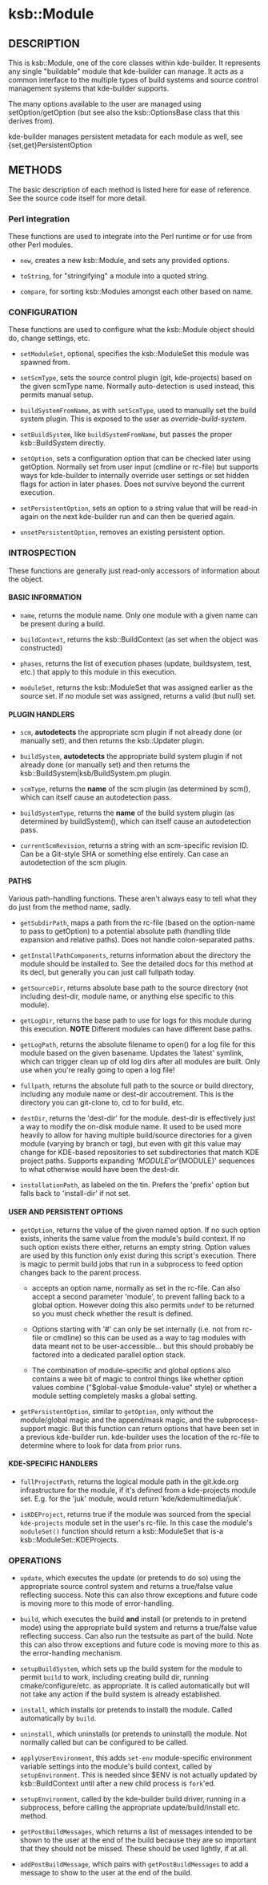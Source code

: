 # ksb::Module

## DESCRIPTION

This is ksb::Module, one of the core classes within kde-builder. It represents
any single "buildable" module that kde-builder can manage. It acts as a common
interface to the multiple types of build systems and source control management
systems that kde-builder supports.

The many options available to the user are managed using setOption/getOption
(but see also the ksb::OptionsBase class that this derives from).

kde-builder manages persistent metadata for each module as well, see
{set,get}PersistentOption

## METHODS

The basic description of each method is listed here for ease of reference. See
the source code itself for more detail.

### Perl integration

These functions are used to integrate into the Perl runtime or for use from
other Perl modules.

* ``new``, creates a new ksb::Module, and sets any provided options.

* ``toString``, for "stringifying" a module into a quoted string.

* ``compare``, for sorting ksb::Modules amongst each other based on name.

### CONFIGURATION

These functions are used to configure what the ksb::Module object should do,
change settings, etc.

* ``setModuleSet``, optional, specifies the ksb::ModuleSet this module was
  spawned from.

* ``setScmType``, sets the source control plugin (git, kde-projects) based
  on the given scmType name. Normally auto-detection is used instead, this
  permits manual setup.

* ``buildSystemFromName``, as with ``setScmType``, used to manually set the
  build system plugin. This is exposed to the user as *override-build-system*.

* ``setBuildSystem``, like ``buildSystemFromName``, but passes the proper
  ksb::BuildSystem directly.

* ``setOption``, sets a configuration option that can be checked later using
  getOption.  Normally set from user input (cmdline or rc-file) but supports
  ways for kde-builder to internally override user settings or set hidden
  flags for action in later phases. Does not survive beyond the current
  execution.

* ``setPersistentOption``, sets an option to a string value that will be
  read-in again on the next kde-builder run and can then be queried again.

* ``unsetPersistentOption``, removes an existing persistent option.

### INTROSPECTION

These functions are generally just read-only accessors of information about the
object.

#### BASIC INFORMATION

* ``name``, returns the module name. Only one module with a given name can be
  present during a build.

* ``buildContext``, returns the ksb::BuildContext (as set when the object
  was constructed)

* ``phases``, returns the list of execution phases (update, buildsystem, test,
  etc.) that apply to this module in this execution.

* ``moduleSet``, returns the ksb::ModuleSet that was assigned earlier as the
  source set. If no module set was assigned, returns a valid (but null) set.

#### PLUGIN HANDLERS

* ``scm``, **autodetects** the appropriate scm plugin if not already done (or
  manually set), and then returns the ksb::Updater plugin.

* ``buildSystem``, **autodetects** the appropriate build system plugin if not
  already done (or manually set) and then returns the
  ksb::BuildSystem|ksb/BuildSystem.pm plugin.

* ``scmType``, returns the **name** of the scm plugin (as determined by
  scm(), which can itself cause an autodetection pass.

* ``buildSystemType``, returns the **name** of the build system plugin (as
  determined by buildSystem(), which can itself cause an autodetection pass.

* ``currentScmRevision``, returns a string with an scm-specific revision ID.
  Can be a Git-style SHA or something else entirely.
  Can case an autodetection of the scm plugin.

#### PATHS

Various path-handling functions. These aren't always easy to tell what they do
just from the method name, sadly.

* ``getSubdirPath``, maps a path from the rc-file (based on the option-name to
  pass to getOption) to a potential absolute path (handling tilde expansion
  and relative paths). Does not handle colon-separated paths.

* ``getInstallPathComponents``, returns information about the directory the
  module should be installed to. See the detailed docs for this method at its
  decl, but generally you can just call fullpath today.

* ``getSourceDir``, returns absolute base path to the source directory (not
  including dest-dir, module name, or anything else specific to this module).

* ``getLogDir``, returns the base path to use for logs for this module during
  this execution. **NOTE** Different modules can have different base paths.

* ``getLogPath``, returns the absolute filename to open() for a log file for
  this module based on the given basename. Updates the 'latest' symlink, which
  can trigger clean up of old log dirs after all modules are built. Only use
  when you're really going to open a log file!

* ``fullpath``, returns the absolute full path to the source or build
  directory, including any module name or dest-dir accoutrement. This is the
  directory you can git-clone to, cd to for build, etc.

* ``destDir``, returns the 'dest-dir' for the module. dest-dir is effectively
  just a way to modify the on-disk module name. It used to be used more heavily
  to allow for having multiple build/source directories for a given
  module (varying by branch or tag), but even with git this value may change
  for KDE-based repositories to set subdirectories that match KDE project
  paths. Supports expanding '$MODULE' or '${MODULE}' sequences to what
  otherwise would have been the dest-dir.

* ``installationPath``, as labeled on the tin. Prefers the 'prefix' option but
  falls back to 'install-dir' if not set.

#### USER AND PERSISTENT OPTIONS

* ``getOption``, returns the value of the given named option. If no such option
  exists, inherits the same value from the module's build context. If no such
  option exists there either, returns an empty string. Option values are used
  by this function only exist during this script's execution. There is magic to
  permit build jobs that run in a subprocess to feed option changes back to the
  parent process.

  * accepts an option name, normally as set in the rc-file. Can also accept a
    second parameter 'module', to prevent falling back to a global option.
    However doing this also permits ``undef`` to be returned so you must check
    whether the result is defined.

  * Options starting with '#' can only be set internally (i.e. not from rc-file
    or cmdline) so this can be used as a way to tag modules with data meant not
    to be user-accessible...  but this should probably be factored into a
    dedicated parallel option stack.

  * The combination of module-specific and global options also contains a wee
    bit of magic to control things like whether option values combine
    ("$global-value $module-value" style) or whether a module setting
    completely masks a global setting.

* ``getPersistentOption``, similar to ``getOption``, only without the
  module/global magic and the append/mask magic, and the subprocess-support
  magic. But this function can return options that have been set in a previous
  kde-builder run. kde-builder uses the location of the rc-file to determine
  where to look for data from prior runs.

#### KDE-SPECIFIC HANDLERS

* ``fullProjectPath``, returns the logical module path in the git.kde.org
  infrastructure for the module, if it's defined from a kde-projects module
  set.  E.g. for the 'juk' module, would return 'kde/kdemultimedia/juk'.

* ``isKDEProject``, returns true if the module was sourced from the special
  ``kde-projects`` module set in the user's rc-file. In this case the module's
  ``moduleSet()`` function should return a ksb::ModuleSet that is-a
  ksb::ModuleSet::KDEProjects.

### OPERATIONS

* ``update``, which executes the update (or pretends to do so) using the
  appropriate source control system and returns a true/false value reflecting
  success.  Note this can also throw exceptions and future code is moving more
  to this mode of error-handling.

* ``build``, which executes the build **and** install (or pretends to in pretend
  mode) using the appropriate build system and returns a true/false value
  reflecting success. Can also run the testsuite as part of the build. Note
  this can also throw exceptions and future code is moving more to this as the
  error-handling mechanism.

* ``setupBuildSystem``, which sets up the build system for the module to permit
  ``build`` to work, including creating build dir, running cmake/configure/etc.
  as appropriate. It is called automatically but will not take any action if
  the build system is already established.

* ``install``, which installs (or pretends to install) the module. Called
  automatically by ``build``.

* ``uninstall``, which uninstalls (or pretends to uninstall) the module. Not
  normally called but can be configured to be called.

* ``applyUserEnvironment``, this adds ``set-env`` module-specific environment
  variable settings into the module's build context, called by
  ``setupEnvironment``. This is needed since $ENV is not actually updated by
  ksb::BuildContext until after a new child process is ``fork``'ed.

* ``setupEnvironment``, called by the kde-builder build driver, running in a
  subprocess, before calling the appropriate update/build/install etc. method.

* ``getPostBuildMessages``, which returns a list of messages intended to be shown
  to the user at the end of the build because they are so important that they should
  not be missed. These should be used lightly, if at all.

* ``addPostBuildMessage``, which pairs with ``getPostBuildMessages`` to add a message
  to show to the user at the end of the build.
